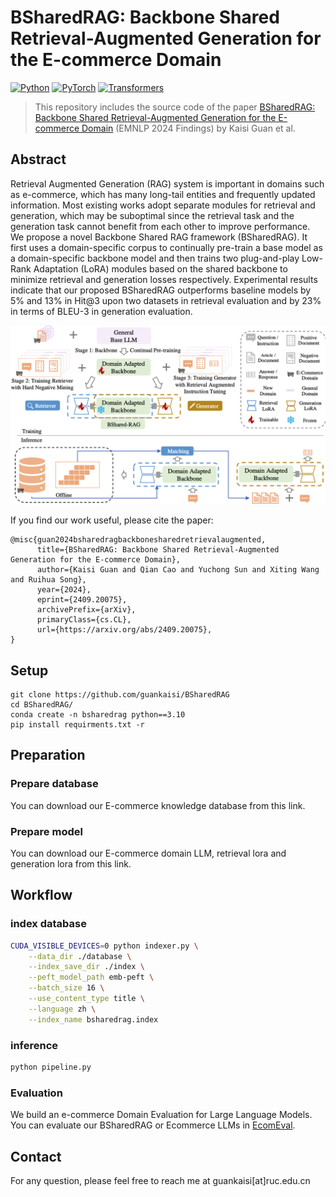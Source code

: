 # BSharedRAG: Backbone Shared Retrieval-Augmented Generation for the E-commerce Domain

[![Python](https://img.shields.io/badge/Python-3.10-blue.svg)](#Python)
[![PyTorch](https://img.shields.io/badge/PyTorch-2.3.0-green.svg)](#PyTorch)
[![Transformers](https://img.shields.io/badge/Transformers-4.33.2-orange.svg)](#Transformers)

> This repository includes the source code of the paper [BSharedRAG: Backbone Shared Retrieval-Augmented Generation for the E-commerce Domain](https://arxiv.org/abs/2409.20075v1) (EMNLP 2024 Findings) by Kaisi Guan et al.

## Abstract

 Retrieval Augmented Generation (RAG) system is important in domains such as e-commerce, which has many long-tail entities and frequently updated information. Most existing works adopt separate modules for retrieval and generation, which may be suboptimal since the retrieval task and the generation task cannot benefit from each other to improve performance. We propose a novel Backbone Shared RAG framework (BSharedRAG). It first uses a domain-specific corpus to continually pre-train a base model as a domain-specific backbone model and then trains two plug-and-play Low-Rank Adaptation (LoRA) modules based on the shared backbone to minimize retrieval and generation losses respectively. Experimental results indicate that our proposed BSharedRAG outperforms baseline models by 5% and 13% in Hit@3 upon two datasets in retrieval evaluation and by 23% in terms of BLEU-3 in generation evaluation. 

 ![framework](/assets/framework.jpg)

If you find our work useful, please  cite the paper:

```
@misc{guan2024bsharedragbackbonesharedretrievalaugmented,
      title={BSharedRAG: Backbone Shared Retrieval-Augmented Generation for the E-commerce Domain}, 
      author={Kaisi Guan and Qian Cao and Yuchong Sun and Xiting Wang and Ruihua Song},
      year={2024},
      eprint={2409.20075},
      archivePrefix={arXiv},
      primaryClass={cs.CL},
      url={https://arxiv.org/abs/2409.20075}, 
}
```

## Setup

```
git clone https://github.com/guankaisi/BSharedRAG
cd BSharedRAG/
conda create -n bsharedrag python==3.10
pip install requirments.txt -r
```

## Preparation

### Prepare database

You can download our E-commerce knowledge database from this link.

### Prepare model

You can download our E-commerce domain LLM, retrieval lora and generation lora from this link.

## Workflow

### index database

```bash
CUDA_VISIBLE_DEVICES=0 python indexer.py \
    --data_dir ./database \
    --index_save_dir ./index \
    --peft_model_path emb-peft \
    --batch_size 16 \
    --use_content_type title \
    --language zh \
    --index_name bsharedrag.index
```

### inference

```bash
python pipeline.py
```

### Evaluation

We build an e-commerce Domain Evaluation for Large Language Models. You can evaluate our BSharedRAG or Ecommerce LLMs in [EcomEval](https://github.com/guankaisi/EcomEval).

## Contact

For any question, please feel free to reach me at guankaisi[at]ruc.edu.cn
